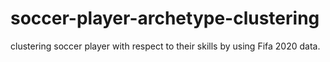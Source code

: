 # soccer-player-archetype-clustering
clustering soccer player with respect to their skills by using Fifa 2020 data.
